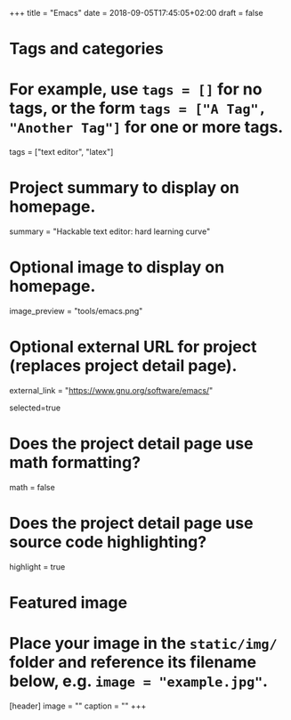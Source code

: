 +++
title = "Emacs"
date = 2018-09-05T17:45:05+02:00
draft = false

# Tags and categories
# For example, use `tags = []` for no tags, or the form `tags = ["A Tag", "Another Tag"]` for one or more tags.
tags = ["text editor", "latex"]

# Project summary to display on homepage.
summary = "Hackable text editor: hard learning curve"

# Optional image to display on homepage.
image_preview = "tools/emacs.png"

# Optional external URL for project (replaces project detail page).
external_link = "https://www.gnu.org/software/emacs/"

selected=true

# Does the project detail page use math formatting?
math = false

# Does the project detail page use source code highlighting?
highlight = true


# Featured image
# Place your image in the `static/img/` folder and reference its filename below, e.g. `image = "example.jpg"`.
[header]
image = ""
caption = ""
+++
